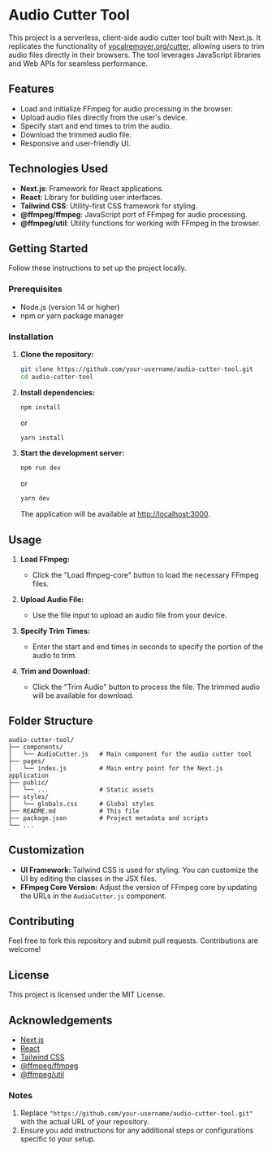 # Audio Cutter Tool

This project is a serverless, client-side audio cutter tool built with Next.js. It replicates the functionality of [vocalremover.org/cutter](https://vocalremover.org/cutter), allowing users to trim audio files directly in their browsers. The tool leverages JavaScript libraries and Web APIs for seamless performance.

## Features

- Load and initialize FFmpeg for audio processing in the browser.
- Upload audio files directly from the user's device.
- Specify start and end times to trim the audio.
- Download the trimmed audio file.
- Responsive and user-friendly UI.

## Technologies Used

- **Next.js**: Framework for React applications.
- **React**: Library for building user interfaces.
- **Tailwind CSS**: Utility-first CSS framework for styling.
- **@ffmpeg/ffmpeg**: JavaScript port of FFmpeg for audio processing.
- **@ffmpeg/util**: Utility functions for working with FFmpeg in the browser.

## Getting Started

Follow these instructions to set up the project locally.

### Prerequisites

- Node.js (version 14 or higher)
- npm or yarn package manager

### Installation

1. **Clone the repository:**

   ```sh
   git clone https://github.com/your-username/audio-cutter-tool.git
   cd audio-cutter-tool
   ```

2. **Install dependencies:**

   ```sh
   npm install
   ```

   or

   ```sh
   yarn install
   ```

3. **Start the development server:**

   ```sh
   npm run dev
   ```

   or

   ```sh
   yarn dev
   ```

   The application will be available at [http://localhost:3000](http://localhost:3000).

## Usage

1. **Load FFmpeg:**
   - Click the "Load ffmpeg-core" button to load the necessary FFmpeg files.

2. **Upload Audio File:**
   - Use the file input to upload an audio file from your device.

3. **Specify Trim Times:**
   - Enter the start and end times in seconds to specify the portion of the audio to trim.

4. **Trim and Download:**
   - Click the "Trim Audio" button to process the file. The trimmed audio will be available for download.

## Folder Structure

```
audio-cutter-tool/
├── components/
│   └── AudioCutter.js   # Main component for the audio cutter tool
├── pages/
│   └── index.js         # Main entry point for the Next.js application
├── public/
│   └── ...              # Static assets
├── styles/
│   └── globals.css      # Global styles
├── README.md            # This file
├── package.json         # Project metadata and scripts
└── ...
```

## Customization

- **UI Framework:** Tailwind CSS is used for styling. You can customize the UI by editing the classes in the JSX files.
- **FFmpeg Core Version:** Adjust the version of FFmpeg core by updating the URLs in the `AudioCutter.js` component.

## Contributing

Feel free to fork this repository and submit pull requests. Contributions are welcome!

## License

This project is licensed under the MIT License.

## Acknowledgements

- [Next.js](https://nextjs.org/)
- [React](https://reactjs.org/)
- [Tailwind CSS](https://tailwindcss.com/)
- [@ffmpeg/ffmpeg](https://github.com/ffmpegwasm/ffmpeg.wasm)
- [@ffmpeg/util](https://github.com/ffmpegwasm/util)


### Notes

1. Replace `"https://github.com/your-username/audio-cutter-tool.git"` with the actual URL of your repository.
2. Ensure you add instructions for any additional steps or configurations specific to your setup.